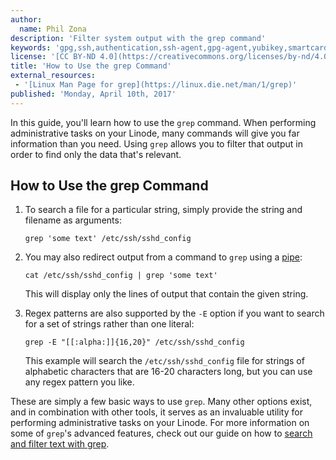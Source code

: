 ```yaml
---
author:
  name: Phil Zona
description: 'Filter system output with the grep command'
keywords: 'gpg,ssh,authentication,ssh-agent,gpg-agent,yubikey,smartcard,ssh key'
license: '[CC BY-ND 4.0](https://creativecommons.org/licenses/by-nd/4.0)'
title: 'How to Use the grep Command'
external_resources:
 - '[Linux Man Page for grep](https://linux.die.net/man/1/grep)'
published: 'Monday, April 10th, 2017'
---
```


In this guide, you'll learn how to use the `grep` command. When performing administrative tasks on your Linode, many commands will give you far information than you need. Using `grep` allows you to filter that output in order to find only the data that's relevant.

## How to Use the grep Command

1.  To search a file for a particular string, simply provide the string and filename as arguments:

        grep 'some text' /etc/ssh/sshd_config

2.  You may also redirect output from a command to `grep` using a [pipe](http://man7.org/linux/man-pages/man2/pipe.2.html):

        cat /etc/ssh/sshd_config | grep 'some text'

    This will display only the lines of output that contain the given string.

3.  Regex patterns are also supported by the `-E` option if you want to search for a set of strings rather than one literal:

        grep -E "[[:alpha:]]{16,20}" /etc/ssh/sshd_config

    This example will search the `/etc/ssh/sshd_config` file for strings of alphabetic characters that are 16-20 characters long, but you can use any regex pattern you like.

These are simply a few basic ways to use `grep`. Many other options exist, and in combination with other tools, it serves as an invaluable utility for performing administrative tasks on your Linode. For more information on some of `grep`'s advanced features, check out our guide on how to [search and filter text with grep](/docs/tools-reference/search-and-filter-text-with-grep).